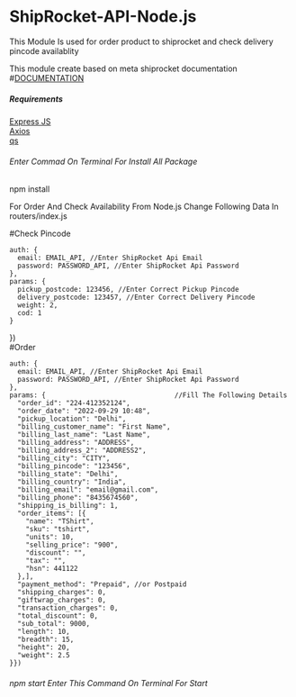 # ShipRocket-API-Node.js
This Module Is used for order product to shiprocket and check delivery pincode availablity

This module create based on meta shiprocket documentation
<br>
#[DOCUMENTATION](https://apidocs.shiprocket.in/)

<h5>Requirements</h5>

[Express JS](https://expressjs.com/)
<br>
[Axios](https://www.npmjs.com/package/axios)
<br>
[qs](https://www.npmjs.com/package/qs)

<h6>Enter Commad On Terminal For Install All Package</h6>
npm install 

For Order And Check Availability From Node.js Change Following Data In routers/index.js

#Check Pincode

    auth: {
      email: EMAIL_API, //Enter ShipRocket Api Email
      password: PASSWORD_API, //Enter ShipRocket Api Password
    },
    params: {
      pickup_postcode: 123456, //Enter Correct Pickup Pincode 
      delivery_postcode: 123457, //Enter Correct Delivery Pincode 
      weight: 2,
      cod: 1
    }
  })
<br>
#Order
<br>

    auth: {
      email: EMAIL_API, //Enter ShipRocket Api Email
      password: PASSWORD_API, //Enter ShipRocket Api Password
    },
    params: {                                //Fill The Following Details
      "order_id": "224-412352124",
      "order_date": "2022-09-29 10:48",
      "pickup_location": "Delhi",
      "billing_customer_name": "First Name",
      "billing_last_name": "Last Name",
      "billing_address": "ADDRESS",
      "billing_address_2": "ADDRESS2",
      "billing_city": "CITY",
      "billing_pincode": "123456",
      "billing_state": "Delhi",
      "billing_country": "India",
      "billing_email": "email@gmail.com",
      "billing_phone": "8435674560",
      "shipping_is_billing": 1,
      "order_items": [{
        "name": "TShirt",
        "sku": "tshirt",
        "units": 10,
        "selling_price": "900",
        "discount": "",
        "tax": "",
        "hsn": 441122
      },],
      "payment_method": "Prepaid", //or Postpaid
      "shipping_charges": 0,
      "giftwrap_charges": 0,
      "transaction_charges": 0,
      "total_discount": 0,
      "sub_total": 9000,
      "length": 10,
      "breadth": 15,
      "height": 20,
      "weight": 2.5
    }})
  
  
  <h6>npm start Enter This Command On Terminal For Start</h6>
